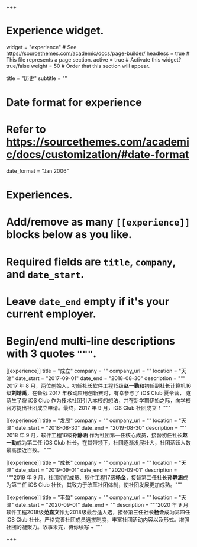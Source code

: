 +++
# Experience widget.
widget = "experience"  # See https://sourcethemes.com/academic/docs/page-builder/
headless = true  # This file represents a page section.
active = true  # Activate this widget? true/false
weight = 50  # Order that this section will appear.

title = "历史"
subtitle = ""

# Date format for experience
#   Refer to https://sourcethemes.com/academic/docs/customization/#date-format
date_format = "Jan 2006"

# Experiences.
#   Add/remove as many `[[experience]]` blocks below as you like.
#   Required fields are `title`, `company`, and `date_start`.
#   Leave `date_end` empty if it's your current employer.
#   Begin/end multi-line descriptions with 3 quotes `"""`.

[[experience]]
  title = "成立"
  company = ""
  company_url = ""
  location = "天津"
  date_start = "2017-09-01"
  date_end = "2018-08-30"
  description = """
  2017 年 8 月，两位创始人，初任社长软件工程15级**赵一勤**和初任副社长计算机16级**刘靖禹**，在备战 2017 年移动应用创新赛时，有幸参与了 iOS Club 夏令营，
  遂萌生了将 iOS Club 作为技术社团引入本校的想法，并在新学期伊始之际，向学校官方提出社团成立申请。最终，2017 年 9 月，iOS Club 社团成立！
  """

[[experience]]
  title = "发展"
  company = ""
  company_url = ""
  location = "天津"
  date_start = "2018-08-30"
  date_end = "2019-08-30"
  description = """
  2018 年 9 月，软件工程16级**孙静涵** 作为社团第一任核心成员，接替初任社长**赵一勤**成为第二任 iOS Club 社长。在其带领下，社团逐渐发展壮大，社团活跃人数最高接近百数。
  """

[[experience]]
  title = "成长"
  company = ""
  company_url = ""
  location = "天津"
  date_start = "2019-09-01"
  date_end = "2020-09-01"
  description = """2019 年 9 月，社团初代成员、软件工程17级**杨金**，接替第二任社长**孙静涵**成为第三任 iOS Club 社长，其致力于改革社团体制，使社团发展更加成熟。"""

[[experience]]
  title = "丰盈"
  company = ""
  company_url = ""
  location = "天津"
  date_start = "2020-09-01"
  date_end = ""
  description = """2020 年 9 月 软件工程2018级**范嘉文**作为2018级最合适人选，接替第三任社长**杨金**成为第四任 iOS Club 社长。严格完善社团成员选拔制度，丰富社团活动内容以及形式。增强社团的凝聚力。故事未完，待你续写 ~ """

+++

